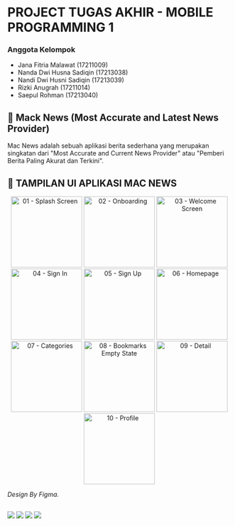 # PROJECT TUGAS AKHIR - MOBILE PROGRAMMING 1

### Anggota Kelompok 
- Jana Fitria Malawat (17211009)
- Nanda Dwi Husna Sadiqin (17213038)
- Nandi Dwi Husni Sadiqin (17213039)
- Rizki Anugrah (17211014)
- Saepul Rohman (17213040)

## 📰 Mack News (Most Accurate and Latest News Provider)

Mac News adalah sebuah aplikasi berita sederhana yang merupakan singkatan dari "Most Accurate and Current News Provider" atau "Pemberi Berita Paling Akurat dan Terkini".

## 🎨 TAMPILAN UI APLIKASI MAC NEWS

<div align="center">
    <img src="https://github.com/rhmnsae/ProjectTugasAkhir-MobileProgramming1/assets/94337229/7869634a-5d4f-4b6f-9cb1-de62a0ad3bc3" alt="01 - Splash Screen" width="160">
    <img src="https://github.com/rhmnsae/ProjectTugasAkhir-MobileProgramming1/assets/94337229/5bc721cb-069d-4690-97c0-63c57e20469a" alt="02 - Onboarding" width="160">
    <img src="https://github.com/rhmnsae/ProjectTugasAkhir-MobileProgramming1/assets/94337229/5d23931d-de51-4065-9d14-431fc74d5a39" alt="03 - Welcome Screen" width="160">
    <img src="https://github.com/rhmnsae/ProjectTugasAkhir-MobileProgramming1/assets/94337229/67cda29b-a865-434b-9f75-9eeb23875c5c" alt="04 - Sign In" width="160">
    <img src="https://github.com/rhmnsae/ProjectTugasAkhir-MobileProgramming1/assets/94337229/b19c4b4e-280a-4697-a41f-b7272840c7bd" alt="05 - Sign Up" width="160">
    <img src="https://github.com/rhmnsae/ProjectTugasAkhir-MobileProgramming1/assets/94337229/63dbe02e-0ba9-49de-a9ce-13de7239bf94" alt="06 - Homepage" width="160">
    <img src="https://github.com/rhmnsae/ProjectTugasAkhir-MobileProgramming1/assets/94337229/3da8e289-d60c-4823-bf77-5e80816565d6" alt="07 - Categories" width="160">
    <img src="https://github.com/rhmnsae/ProjectTugasAkhir-MobileProgramming1/assets/94337229/9158c936-e493-42b1-80de-1ac838be3096" alt="08 - Bookmarks Empty State" width="160">
    <img src="https://github.com/rhmnsae/ProjectTugasAkhir-MobileProgramming1/assets/94337229/ab01da33-e1b0-4558-a953-6883eeb2f3d8" alt="09 - Detail" width="160">
    <img src="https://github.com/rhmnsae/ProjectTugasAkhir-MobileProgramming1/assets/94337229/982e5852-c56e-4a55-a6cc-bfd1e9564f76" alt="10 - Profile" width="160">
</div>

*Design By Figma.*

</ul>
<h2></h2>
<p><img src="https://img.shields.io/badge/React_Native-20232A?style=for-the-badge&logo=react&logoColor=61DAFB" />
<img src="https://img.shields.io/badge/JavaScript-F7DF1E?style=for-the-badge&logo=javascript&logoColor=black" />
<img src="https://img.shields.io/badge/Visual_Studio_Code-0078D4?style=for-the-badge&logo=visual%20studio%20code&logoColor=white" />
<img src="https://img.shields.io/badge/GitHub-100000?style=for-the-badge&logo=github&logoColor=white" />
<ul>



